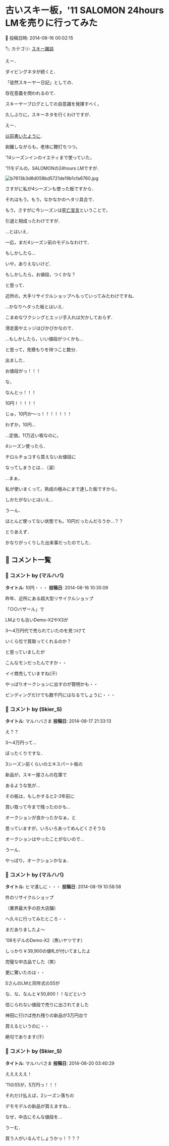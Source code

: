 # 古いスキー板，'11 SALOMON 24hours LMを売りに行ってみた

📅 投稿日時: 2014-08-16 00:02:15

🏷️ カテゴリ: [スキー雑談](c1f9d2cb7478308da16419928ea3945e9.md)

えー．





ダイビングネタが続くと．


「徒然スキーヤー日記」としての．


存在意義を問われるので．


スキーヤーブログとしての自意識を発揮すべく，


久しぶりに，スキーネタを行くわけですが．





えー．


[以前書いたように](e6302c5755708c26ad01f9cd7b82c90ae.md)．


剥離しながらも，老体に鞭打ちつつ，


'14シーズンインのイエティまで使っていた，


'11モデルの，SALOMONの24hours LMですが．




![b7613b3d8d058bd5721de19b1cfa6760.jpg](images/b7613b3d8d058bd5721de19b1cfa6760.jpg)




さすがに私が4シーズンも使った板ですから．


それはもう，もう，なかなかのヘタリ具合で．


もう，さすがに今シーズンは[死亡宣言](eac44d3489fac6d8fad65c7bfbb7a8575.md)ということで，


引退と相成ったわけですが．





…とはいえ．


一応，まだ4シーズン前のモデルなわけで．


もしかしたら…


いや，ありえないけど．


もしかしたら，お値段，つくかな？


と思って．


近所の，大手リサイクルショップへもっていってみたわけですね．





…かなりヘタった板とはいえ．


こまめなワクシングとエッジ手入れは欠かしておらず．


滑走面やエッジはぴかぴかなので．





…もしかしたら，いい値段がつくかも…





と思って，見積もりを待つこと数分．





出ました．


お値段がっ！！！





な，


なんとっ！！！





10円！！！！！





じゅ，10円か～っ！！！！！！！


わずか，10円…





…定価，11万近い板なのに，


4シーズン使ったら．


チロルチョコすら買えないお値段に


なってしまうとは…（涙）





…まぁ，


私が使いまくって，熟成の極みにまで達した板ですから，


しかたがないとはいえ…





うーん．


ほとんど使ってない状態でも，10円だったんだろうか…？？





とりあえず．


かなりがっくりした出来事だったのでした．

## 💬 コメント一覧

### 💬 コメント by (マルハバ)
**タイトル**: 10円・・・
**投稿日**: 2014-08-16 10:35:09

昨年、近所にある超大型リサイクルショップ

「○○バザール」で

LMよりも古いDemo-X2やX3が

3～4万円代で売られていたのを見つけて

いくら位で買取ってくれるのか？

と思っていましたが

こんなモンだったんですか・・



イイ商売していますね(汗）



やっぱりオークションに出すのが賢明かも・・

ビンディングだけでも数千円にはなるでしょうに・・・

### 💬 コメント by (Skier_S)
**タイトル**: マルハバさま
**投稿日**: 2014-08-17 21:33:13

え？？

3～4万円って…

ぼったくりですな．

3シーズン前くらいのエキスパート板の

新品が，スキー屋さんの在庫で

あるような気が…



その板は，もしかすると2-3年前に

買い取って今まで残ったのかも…



オークションが良かったかなぁ，と

思っていますが，いろいろあってめんどくさそうな

オークションはやったことがないので…

うーん．

やっぱり，オークションかなぁ．

### 💬 コメント by (マルハバ)
**タイトル**: ヒマ潰しに・・・
**投稿日**: 2014-08-19 10:58:58

件のリサイクルショップ

（業界最大手の巨大店舗）

へ久々に行ってみたところ・・



まだありましたよ～

'08モデルのDemo-X2（黒いヤツです）

しっかり￥39,900の値札が付いてましたよ

完璧な中古品でした（笑）



更に驚いたのは・・

SさんのLMと同年式のS5が

な、な、なんと￥50,800！！などという

信じられない値段で売りに出されてました



神田に行けば売れ残りの新品が3万円台で

買えるというのに・・



絶句であります(汗）

### 💬 コメント by (Skier_S)
**タイトル**: マルハバさま
**投稿日**: 2014-08-20 03:40:29

えええええ！

'11のS5が，5万円っ！！！

それだけ払えば，2シーズン落ちの

デモモデルの新品が買えますね…

なぜ，中古にそんな値段を…



うーむ．

買う人がいるんでしょうかっ！？？？

